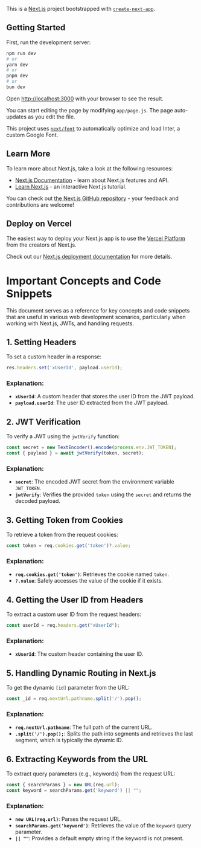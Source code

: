 This is a [Next.js](https://nextjs.org/) project bootstrapped with [`create-next-app`](https://github.com/vercel/next.js/tree/canary/packages/create-next-app).

## Getting Started

First, run the development server:

```bash
npm run dev
# or
yarn dev
# or
pnpm dev
# or
bun dev
```

Open [http://localhost:3000](http://localhost:3000) with your browser to see the result.

You can start editing the page by modifying `app/page.js`. The page auto-updates as you edit the file.

This project uses [`next/font`](https://nextjs.org/docs/basic-features/font-optimization) to automatically optimize and load Inter, a custom Google Font.

## Learn More

To learn more about Next.js, take a look at the following resources:

- [Next.js Documentation](https://nextjs.org/docs) - learn about Next.js features and API.
- [Learn Next.js](https://nextjs.org/learn) - an interactive Next.js tutorial.

You can check out [the Next.js GitHub repository](https://github.com/vercel/next.js/) - your feedback and contributions are welcome!

## Deploy on Vercel

The easiest way to deploy your Next.js app is to use the [Vercel Platform](https://vercel.com/new?utm_medium=default-template&filter=next.js&utm_source=create-next-app&utm_campaign=create-next-app-readme) from the creators of Next.js.

Check out our [Next.js deployment documentation](https://nextjs.org/docs/deployment) for more details.
<!-- notes -->

# Important Concepts and Code Snippets

This document serves as a reference for key concepts and code snippets that are useful in various web development scenarios, particularly when working with Next.js, JWTs, and handling requests.

## 1. **Setting Headers**

To set a custom header in a response:

```javascript
res.headers.set('xUserId', payload.userId);
```

### Explanation:
- **`xUserId`**: A custom header that stores the user ID from the JWT payload.
- **`payload.userId`**: The user ID extracted from the JWT payload.

## 2. **JWT Verification**

To verify a JWT using the `jwtVerify` function:

```javascript
const secret = new TextEncoder().encode(process.env.JWT_TOKEN);
const { payload } = await jwtVerify(token, secret);
```

### Explanation:
- **`secret`**: The encoded JWT secret from the environment variable `JWT_TOKEN`.
- **`jwtVerify`**: Verifies the provided `token` using the `secret` and returns the decoded payload.

## 3. **Getting Token from Cookies**

To retrieve a token from the request cookies:

```javascript
const token = req.cookies.get('token')?.value;
```

### Explanation:
- **`req.cookies.get('token')`**: Retrieves the cookie named `token`.
- **`?.value`**: Safely accesses the value of the cookie if it exists.

## 4. **Getting the User ID from Headers**

To extract a custom user ID from the request headers:

```javascript
const userId = req.headers.get("xUserId");
```

### Explanation:
- **`xUserId`**: The custom header containing the user ID.

## 5. **Handling Dynamic Routing in Next.js**

To get the dynamic `[id]` parameter from the URL:

```javascript
const _id = req.nextUrl.pathname.split('/').pop();
```

### Explanation:
- **`req.nextUrl.pathname`**: The full path of the current URL.
- **`.split('/').pop();`**: Splits the path into segments and retrieves the last segment, which is typically the dynamic ID.

## 6. **Extracting Keywords from the URL**

To extract query parameters (e.g., keywords) from the request URL:

```javascript
const { searchParams } = new URL(req.url);
const keyword = searchParams.get('keyword') || "";
```

### Explanation:
- **`new URL(req.url)`**: Parses the request URL.
- **`searchParams.get('keyword')`**: Retrieves the value of the `keyword` query parameter.
- **`|| ""`**: Provides a default empty string if the keyword is not present.
